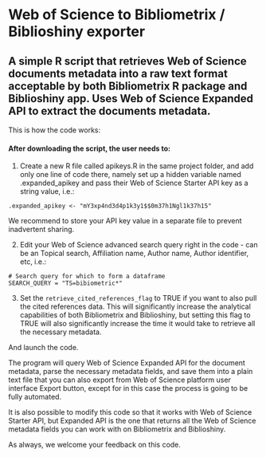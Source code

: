 # Web of Science to Bibliometrix / Biblioshiny exporter


## A simple R script that retrieves Web of Science documents metadata into a raw text format acceptable by both Bibliometrix R package and Biblioshiny app. Uses Web of Science Expanded API to extract the documents metadata.

This is how the code works:

#### After downloading the script, the user needs to:
1. Create a new R file called apikeys.R in the same project folder, and add only one line of code there, namely set up a hidden variable named .expanded_apikey and pass their Web of Science Starter API key as a string value, i.e.:
```
.expanded_apikey <- "mY3xp4nd3d4p1k3y1$$0m37h1Ngl1k37h15"
```
We recommend to store your API key value in a separate file to prevent inadvertent sharing.

2. Edit your Web of Science advanced search query right in the code - can be an Topical search, Affiliation name, Author name, Author identifier, etc, i.e.:

```
# Search query for which to form a dataframe
SEARCH_QUERY = "TS=bibiometric*"
```
3. Set the `retrieve_cited_references_flag` to TRUE if you want to also pull the cited references data. This will significantly increase the analytical capabilities of both Bibliometrix and Biblioshiny, but setting this flag to TRUE will also significantly increase the time it would take to retrieve all the necessary metadata.

And launch the code.

The program will query Web of Science Expanded API for the document metadata, parse the necessary metadata fields, and save them into a plain text file that you can also export from Web of Science platform user interface Export button, except for in this case the process is going to be fully automated.

It is also possible to modify this code so that it works with Web of Science Starter API, but Expanded API is the one that returns all the Web of Science metadata fields you can work with on Bibliometrix and Biblioshiny.

As always, we welcome your feedback on this code.
